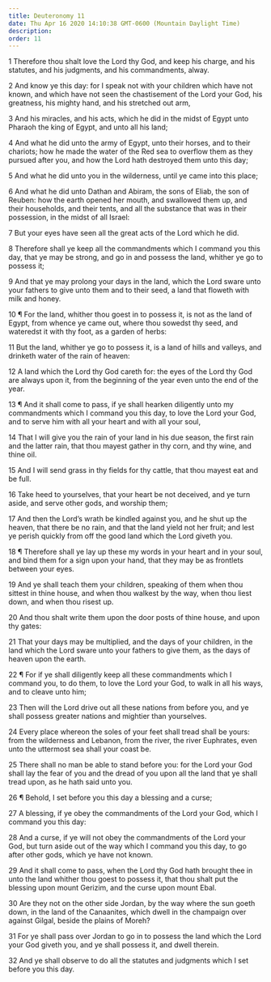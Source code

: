 ```yaml
---
title: Deuteronomy 11
date: Thu Apr 16 2020 14:10:38 GMT-0600 (Mountain Daylight Time)
description: 
order: 11
---
```


<p>
  1 Therefore thou shalt love the Lord thy God, and keep his charge, and his
  statutes, and his judgments, and his commandments, alway.
</p>
<p>
  2 And know ye this day: for I speak not with your children which have not
  known, and which have not seen the chastisement of the Lord your God, his
  greatness, his mighty hand, and his stretched out arm,
</p>
<p>
  3 And his miracles, and his acts, which he did in the midst of Egypt unto
  Pharaoh the king of Egypt, and unto all his land;
</p>
<p>
  4 And what he did unto the army of Egypt, unto their horses, and to their
  chariots; how he made the water of the Red sea to overflow them as they
  pursued after you, and how the Lord hath destroyed them unto this day;
</p>
<p>
  5 And what he did unto you in the wilderness, until ye came into this place;
</p>
<p>
  6 And what he did unto Dathan and Abiram, the sons of Eliab, the son of
  Reuben: how the earth opened her mouth, and swallowed them up, and their
  households, and their tents, and all the substance that was in their
  possession, in the midst of all Israel:
</p>
<p>7 But your eyes have seen all the great acts of the Lord which he did.</p>
<p>
  8 Therefore shall ye keep all the commandments which I command you this day,
  that ye may be strong, and go in and possess the land, whither ye go to
  possess it;
</p>
<p>
  9 And that ye may prolong your days in the land, which the Lord sware unto
  your fathers to give unto them and to their seed, a land that floweth with
  milk and honey.
</p>
<p>
  10 &#xB6; For the land, whither thou goest in to possess it, is not as the
  land of Egypt, from whence ye came out, where thou sowedst thy seed, and
  wateredst it with thy foot, as a garden of herbs:
</p>
<p>
  11 But the land, whither ye go to possess it, is a land of hills and valleys,
  and drinketh water of the rain of heaven:
</p>
<p>
  12 A land which the Lord thy God careth for: the eyes of the Lord thy God are
  always upon it, from the beginning of the year even unto the end of the year.
</p>
<p>
  13 &#xB6; And it shall come to pass, if ye shall hearken diligently unto my
  commandments which I command you this day, to love the Lord your God, and to
  serve him with all your heart and with all your soul,
</p>
<p>
  14 That I will give you the rain of your land in his due season, the first
  rain and the latter rain, that thou mayest gather in thy corn, and thy wine,
  and thine oil.
</p>
<p>
  15 And I will send grass in thy fields for thy cattle, that thou mayest eat
  and be full.
</p>
<p>
  16 Take heed to yourselves, that your heart be not deceived, and ye turn
  aside, and serve other gods, and worship them;
</p>
<p>
  17 And then the Lord&#x2019;s wrath be kindled against you, and he shut up the
  heaven, that there be no rain, and that the land yield not her fruit; and lest
  ye perish quickly from off the good land which the Lord giveth you.
</p>
<p>
  18 &#xB6; Therefore shall ye lay up these my words in your heart and in your
  soul, and bind them for a sign upon your hand, that they may be as frontlets
  between your eyes.
</p>
<p>
  19 And ye shall teach them your children, speaking of them when thou sittest
  in thine house, and when thou walkest by the way, when thou liest down, and
  when thou risest up.
</p>
<p>
  20 And thou shalt write them upon the door posts of thine house, and upon thy
  gates:
</p>
<p>
  21 That your days may be multiplied, and the days of your children, in the
  land which the Lord sware unto your fathers to give them, as the days of
  heaven upon the earth.
</p>
<p>
  22 &#xB6; For if ye shall diligently keep all these commandments which I
  command you, to do them, to love the Lord your God, to walk in all his ways,
  and to cleave unto him;
</p>
<p>
  23 Then will the Lord drive out all these nations from before you, and ye
  shall possess greater nations and mightier than yourselves.
</p>
<p>
  24 Every place whereon the soles of your feet shall tread shall be yours: from
  the wilderness and Lebanon, from the river, the river Euphrates, even unto the
  uttermost sea shall your coast be.
</p>
<p>
  25 There shall no man be able to stand before you: for the Lord your God shall
  lay the fear of you and the dread of you upon all the land that ye shall tread
  upon, as he hath said unto you.
</p>
<p>26 &#xB6; Behold, I set before you this day a blessing and a curse;</p>
<p>
  27 A blessing, if ye obey the commandments of the Lord your God, which I
  command you this day:
</p>
<p>
  28 And a curse, if ye will not obey the commandments of the Lord your God, but
  turn aside out of the way which I command you this day, to go after other
  gods, which ye have not known.
</p>
<p>
  29 And it shall come to pass, when the Lord thy God hath brought thee in unto
  the land whither thou goest to possess it, that thou shalt put the blessing
  upon mount Gerizim, and the curse upon mount Ebal.
</p>
<p>
  30 Are they not on the other side Jordan, by the way where the sun goeth down,
  in the land of the Canaanites, which dwell in the champaign over against
  Gilgal, beside the plains of Moreh?
</p>
<p>
  31 For ye shall pass over Jordan to go in to possess the land which the Lord
  your God giveth you, and ye shall possess it, and dwell therein.
</p>
<p>
  32 And ye shall observe to do all the statutes and judgments which I set
  before you this day.
</p>
